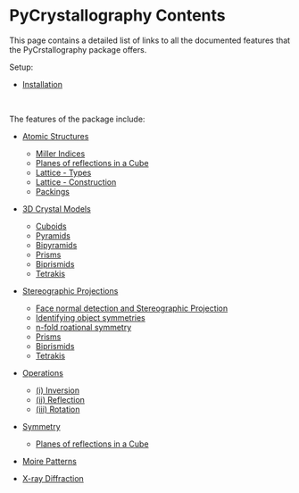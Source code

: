 # PyCrystallography Contents

This page contains a detailed list of links to all the documented features that the PyCrstallography package offers.

Setup:
- [Installation](../index.md)

<br />

The features of the package include:
- [Atomic Structures](atomic_structure.md)
   - [Miller Indices](atomic_structure.md#Miller-Indices)
   - [Planes of reflections in a Cube](atomic_structure.md#Planes-of-reflections-in-a-Cube)
   - [Lattice - Types](atomic_structure.md#types)
   - [Lattice - Construction](atomic_structure.md#construction)
   - [Packings](atomic_structure.md#Packings)

- [3D Crystal Models](geometry.md)
   - [Cuboids](geometry.md#Cuboids)
   - [Pyramids](geometry.md#Pyramids)
   - [Bipyramids](geometry.md#Bipyramids)
   - [Prisms](geometry.md#prisms)
   - [Biprismids](geometry.md#Biprismids)
   - [Tetrakis](geometry.md#Tetrakis)

- [Stereographic Projections](stereographic_projections.md)
   - [Face normal detection and Stereographic Projection](stereographic_projections.md#Face-normal-detection-and-Stereographic-Projection)
   - [Identifying object symmetries](stereographic_projections.md#Identifying-object-symmetries)
   - [n-fold roational symmetry](stereographic_projections.md#nfold)
   - [Prisms](stereographic_projections.md#Prisms)
   - [Biprismids](stereographic_projections.md#Biprismids)
   - [Tetrakis](stereographic_projections.md#Tetrakis)

- [Operations](operations.md)
   - [(i) Inversion](operations.md#i)
   - [(ii) Reflection](operations.m#ii)
   - [(iii) Rotation](operations.m#iii)

- [Symmetry](symmetry.md)
   - [Planes of reflections in a Cube](symmetry.md#Planes-of-reflections-in-a-Cube) 

- [Moire Patterns](moire_patterns.md)

- [X-ray Diffraction](xray_diffraction.md)
